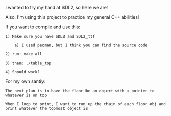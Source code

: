I wanted to try my hand at SDL2, so here we are!

Also, I'm using this project to practice my general C++ abilities!

If you want to compile and use this:

    1) Make sure you have SDL2 and SDL2_ttf

        a) I used pacman, but I think you can find the source code

    2) run: make all

    3) then: ./table_top

    4) Should work?

For my own santiy:

    The next plan is to have the floor be an object with a pointer to whatever is on top

    When I loop to print, I want to run up the chain of each floor obj and print whatever the topmost object is

